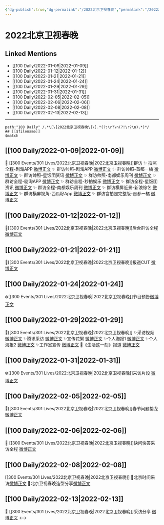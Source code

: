 ```yaml
---
{"dg-publish":true,"dg-permalink":"/2022北京卫视春晚","permalink":"/2022北京卫视春晚/"}
---
```


# 2022北京卫视春晚

## Linked Mentions
- [[100 Daily/2022-01-09\|2022-01-09]]
- [[100 Daily/2022-01-12\|2022-01-12]]
- [[100 Daily/2022-01-21\|2022-01-21]]
- [[100 Daily/2022-01-24\|2022-01-24]]
- [[100 Daily/2022-01-29\|2022-01-29]]
- [[100 Daily/2022-01-31\|2022-01-31]]
- [[100 Daily/2022-02-05\|2022-02-05]]
- [[100 Daily/2022-02-06\|2022-02-06]]
- [[100 Daily/2022-02-08\|2022-02-08]]
- [[100 Daily/2022-02-13\|2022-02-13]]


---

```expander
path:"100 Daily" /.*\[\[2022北京卫视春晚\]\].*(?:\r?\n(?!\r?\n).*)*/
## [[$filename]]
$match
```
## [[100 Daily/2022-01-09\|2022-01-09]]
💫 [[300 Events/301 Lives/2022北京卫视春晚\|2022北京卫视春晚]]群访
✨ 拍照全程-剧淘APP [微博正文](https://m.weibo.cn/6466290670/4723776958238127)
✨ 群访帅照-剧淘APP [微博正文](https://m.weibo.cn/6466290670/4723776208766173)
✨ 群访帅照-首都一橘 [微博正文](https://m.weibo.cn/6466290670/4723777558020373)
✨ 群访帅照-星饭团资讯 [微博正文](https://m.weibo.cn/6466290670/4723817852700880)
✨ 群访帅照-南都娱乐周刊 [微博正文](https://m.weibo.cn/6466290670/4723814283875431)
✨ 群访全程-剧淘APP [微博正文](https://m.weibo.cn/6466290670/4723774962536494)
✨ 群访全程-秒拍娱乐 [微博正文](https://m.weibo.cn/6466290670/4723778682882689)
✨ 群访全程-星饭团资讯 [微博正文](https://m.weibo.cn/6466290670/4723817764885071)
✨ 群访全程-南都娱乐周刊 [微博正文](https://m.weibo.cn/6466290670/4723783657065864)
✨ 群访横屏近景-新浪综艺 [微博正文](https://m.weibo.cn/6466290670/4723777860534441)
✨ 群访横屏视角-西瓜籽App [微博正文](https://m.weibo.cn/6466290670/4723782633391812)
✨ 群访含拍照完整版-首都一橘 [微博正文](https://m.weibo.cn/6466290670/4723777109233616)
## [[100 Daily/2022-01-12\|2022-01-12]]
🌟[[300 Events/301 Lives/2022北京卫视春晚\|2022北京卫视春晚]]后台群访全程[微博正文](https://m.weibo.cn/6466290670/4724751325725852)
## [[100 Daily/2022-01-21\|2022-01-21]]
🌟[[300 Events/301 Lives/2022北京卫视春晚\|2022北京卫视春晚]]报道CUT [微博正文](https://m.weibo.cn/6466290670/4728221055323442)
## [[100 Daily/2022-01-24\|2022-01-24]]
❄️[[300 Events/301 Lives/2022北京卫视春晚\|2022北京卫视春晚]]节目预告[微博正文](https://m.weibo.cn/6466290670/4729140043842236)
## [[100 Daily/2022-01-29\|2022-01-29]]
🌟[[300 Events/301 Lives/2022北京卫视春晚\|2022北京卫视春晚]]
✨采访视频 [微博正文](https://m.weibo.cn/6466290670/4730933875576618)
✨腾讯采访 [微博正文](https://m.weibo.cn/6466290670/4730949449812861)
✨宣传花絮 [微博正文](https://m.weibo.cn/6466290670/4731016478459837)
✨个人海报1 [微博正文](https://m.weibo.cn/6466290670/4730920005009757)
✨个人海报2 [微博正文](https://m.weibo.cn/6466290670/4730926611301862)
✨工作室宣传 [微博正文](https://m.weibo.cn/6466290670/4730932110296579)
🌟《生活这一刻》报道 [微博正文](https://m.weibo.cn/6466290670/4730921884059693)
## [[100 Daily/2022-01-31\|2022-01-31]]
❄️[[300 Events/301 Lives/2022北京卫视春晚\|2022北京卫视春晚]]采访片段 [微博正文](https://m.weibo.cn/6466290670/4731756533781318)
## [[100 Daily/2022-02-05\|2022-02-05]]
💫[[300 Events/301 Lives/2022北京卫视春晚\|2022北京卫视春晚]]春节问题接龙 [微博正文](https://weibo.com/detail/4733549292554003)
## [[100 Daily/2022-02-06\|2022-02-06]]
💫 [[300 Events/301 Lives/2022北京卫视春晚\|2022北京卫视春晚]]快问快答采访全程 [微博正文](https://m.weibo.cn/6466290670/4733860774416031)
## [[100 Daily/2022-02-08\|2022-02-08]]
[[300 Events/301 Lives/2022北京卫视春晚\|2022北京卫视春晚]]
🌟北京时间采访[微博正文](https://weibo.com/detail/4734602084092651)
🌟北京卫视春晚造型分享[微博正文](https://weibo.com/detail/4734616080745252)

## [[100 Daily/2022-02-13\|2022-02-13]]
💫 [[300 Events/301 Lives/2022北京卫视春晚\|2022北京卫视春晚]]采访分享 [微博正文](https://m.weibo.cn/6466290670/4736468096385670)
<-->